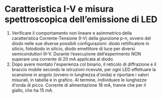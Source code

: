 #  Caratteristica I-V e misura spettroscopica dell’emissione di LED

1. Verificare il comportamento non lineare e asimmetrico della caratteristica Corrente-Tensione (I-V) della giunzione p-n, ovvero del diodo nelle sue diverse possibili configurazioni: diodo rettificatore in silicio, fotodiodo in silicio, diodo emettitore di luce per diversi semiconduttori III-V. Durante l’esecuzione dell’esperimento NON superare una corrente di 20 mA applicata al diodo.
2. Dopo avere montato l'esperienza col binario, il reticolo di diffrazione e il braccio mobile secondo le istruzioni ricevute, per ogni LED effettuare la scansione in angolo (ovvero in lunghezza d'onda) e riportare i valori misurati, in tabella e in grafico. Al termine, individuare le lunghezze d'onda di picco. Corrente di alimentazione 18 mA, tranne che per il giallo, che ha 15 mA.